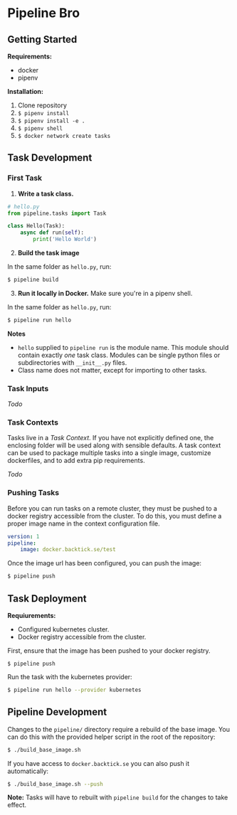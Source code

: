 # Pipeline Bro

## Getting Started

**Requirements:**
- docker
- pipenv


**Installation:**
1. Clone repository
1. `$ pipenv install`
1. `$ pipenv install -e .`
1. `$ pipenv shell`
1. `$ docker network create tasks`

## Task Development

### First Task

1. **Write a task class.**

```python
# hello.py
from pipeline.tasks import Task

class Hello(Task):
    async def run(self):
        print('Hello World')
```

2. **Build the task image**

In the same folder as `hello.py`, run:

```bash
$ pipeline build
```

3. **Run it locally in Docker.** Make sure you're in a pipenv shell.

In the same folder as `hello.py`, run:

```bash
$ pipeline run hello
```

**Notes**
- `hello` supplied to `pipeline run` is the module name. This module should contain exactly *one* task class. Modules can be single python files or subdirectories with `__init__.py` files.
- Class name does not matter, except for importing to other tasks.

### Task Inputs

*Todo*

### Task Contexts

Tasks live in a *Task Context*. If you have not explicitly defined one, the enclosing folder will be used along with sensible defaults. A task context can be used to package multiple tasks into a single image, customize dockerfiles, and to add extra pip requirements.

*Todo*

### Pushing Tasks

Before you can run tasks on a remote cluster, they must be pushed to a docker registry accessible from the cluster. To do this, you must define a proper image name in the context configuration file.

```yaml
version: 1
pipeline:
    image: docker.backtick.se/test
```

Once the image url has been configured, you can push the image:

```bash
$ pipeline push
```

## Task Deployment

**Requiurements:**
- Configured kubernetes cluster.
- Docker registry accessible from the cluster.

First, ensure that the image has been pushed to your docker registry.

```
$ pipeline push
```

Run the task with the kubernetes provider:

```bash
$ pipeline run hello --provider kubernetes
```

## Pipeline Development

Changes to the `pipeline/` directory require a rebuild of the base image. You can do this with the provided helper script in the root of the repository:

```bash
$ ./build_base_image.sh
```

If you have access to `docker.backtick.se` you can also push it automatically:

```bash
$ ./build_base_image.sh --push
```

**Note:** Tasks will have to rebuilt with `pipeline build` for the changes to take effect.